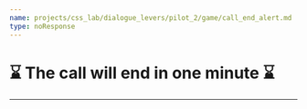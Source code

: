 ```yaml
---
name: projects/css_lab/dialogue_levers/pilot_2/game/call_end_alert.md
type: noResponse
---
```


# ⌛️ The call will end in one minute ⌛️

---
